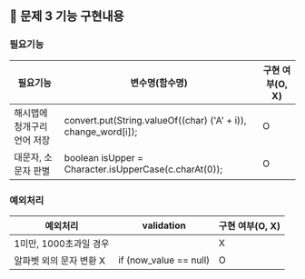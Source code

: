 ## 🚀 문제 3 기능 구현내용

### 필요기능


| 필요기능            | 변수명(함수명) | 구현 여부(O, X) |
|-----------------|----------|-------------|
| 해시맵에 청개구리 언어 저장 | convert.put(String.valueOf((char) ('A' + i)), change_word[i]); | O           |
| 대문자, 소문자 판별     |   boolean isUpper = Character.isUpperCase(c.charAt(0));       | O           |


### 예외처리

| 예외처리            | validation | 구현 여부(O, X) |
|-----------------|------------|-------------|
| 1미만, 1000초과일 경우 |  | X           |
| 알파벳 외의 문자 변환 X  | if (now_value == null) | O           |